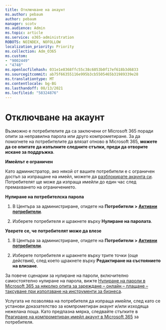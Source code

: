 ```yaml
---
title: Отключване на акаунт
ms.author: pebaum
author: pebaum
manager: scotv
ms.audience: Admin
ms.topic: article
ms.service: o365-administration
ROBOTS: NOINDEX, NOFOLLOW
localization_priority: Priority
ms.collection: Adm_O365
ms.custom:
- "9002449"
- "4748"
ms.openlocfilehash: 031e1e8368ffc55c38c6053b0f17ef618b3d6833
ms.sourcegitcommit: ab75f66355116e995b3cb5505465b31989339e28
ms.translationtype: MT
ms.contentlocale: bg-BG
ms.lasthandoff: 08/13/2021
ms.locfileid: "58324876"
---
```

# <a name="unlocking-an-account"></a>Отключване на акаунт

Възможно е потребителите да са заключени от Microsoft 365 поради опити за неправилна парола или друго компрометиране. За да помогнете на потребителите да влязат отново в Microsoft 365, **можете да се опитате да изпълните следните стъпки, преди да отворите искане за поддръжка**. 

**Имейлът е ограничен**

Като администратор, ако някой от вашите потребители е с ограничен достъп за изпращане на имейл, можете да [разблокирате акаунта си](https://docs.microsoft.com/microsoft-365/security/office-365-security/removing-user-from-restricted-users-portal-after-spam). Потребителят ще може да изпраща имейли до един час след премахването на ограничението.

**Нулиране на потребителска парола**

1. В Центъра за администриране, отидете на **Потребители > [Активни потребители](https://admin.microsoft.com/Adminportal/Home?source=applauncher#/users)**.

2. Изберете потребителя и щракнете върху **Нулиране на паролата**.

**Уверете се, че потребителят може да влезе**

1. В Центъра за администриране, отидете на **Потребители > [Активни потребители](https://admin.microsoft.com/Adminportal/Home?source=applauncher#/users)**.

2. Изберете потребителя и щракнете върху трите точки (още действия), след което щракнете върху **Редактиране на състоянието на влизане**.

За повече сценарии за нулиране на пароли, включително самостоятелно нулиране на парола, вижте [Нулиране на пароли в Microsoft 365 за няколко опита за зареждане – онлайн – плащане – таксуване при използване на инструменти за бизнеса](https://docs.microsoft.com/microsoft-365/admin/add-users/reset-passwords).

Услугата не позволява на потребителя да изпраща имейли, след като се установи доказателство за компрометиран акаунт и/или изходяща нежелана поща. Като предпазна мярка, следвайте стъпките в [Реагиране на компрометиран имейл акаунт в Microsoft 365](https://docs.microsoft.com/microsoft-365/security/office-365-security/responding-to-a-compromised-email-account) за потребителя.
